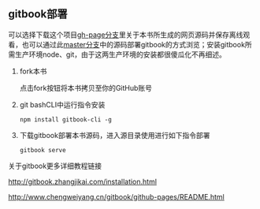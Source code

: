 ## gitbook部署

可以选择下载这个项目[gh-page分支](https://github.com/loremwalker/fq-book/tree/gh-pages)里关于本书所生成的网页源码并保存离线观看，也可以通过此[master分支](https://github.com/loremwalker/fq-book/tree/master)中的源码部署gitbook的方式浏览；安装gitbook所需生产环境node、git，由于这两生产环境的安装都很傻瓜化不再细述。

1. fork本书

    点击fork按钮将本书拷贝至你的GitHub账号

1. git bashCLI中运行指令安装

    `npm install gitbook-cli -g`

2. 下载gitbook部署本书源码，进入源目录使用进行如下指令部署

    `gitbook serve`


关于gitbook更多详细教程链接

   http://gitbook.zhangjikai.com/installation.html
   
   http://www.chengweiyang.cn/gitbook/github-pages/README.html

